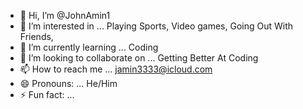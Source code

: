 - 👋 Hi, I’m @JohnAmin1
- 👀 I’m interested in ... Playing Sports, Video games, Going Out With Friends, 
- 🌱 I’m currently learning ... Coding 
- 💞️ I’m looking to collaborate on ... Getting Better At Coding
- 📫 How to reach me ... jamin3333@icloud.com
- 😄 Pronouns: ... He/Him
- ⚡ Fun fact: ... 

<!---
JohnAmin1/JohnAmin1 is a ✨ special ✨ repository because its `README.md` (this file) appears on your GitHub profile.
You can click the Preview link to take a look at your changes.
--->
